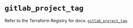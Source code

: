 # `gitlab_project_tag`

Refer to the Terraform Registry for docs: [`gitlab_project_tag`](https://registry.terraform.io/providers/gitlabhq/gitlab/17.10.0/docs/resources/project_tag).
